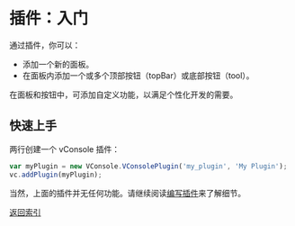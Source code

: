 插件：入门
==============================

通过插件，你可以：

- 添加一个新的面板。
- 在面板内添加一个或多个顶部按钮（topBar）或底部按钮（tool）。

在面板和按钮中，可添加自定义功能，以满足个性化开发的需要。


## 快速上手

两行创建一个 vConsole 插件：

```javascript
var myPlugin = new VConsole.VConsolePlugin('my_plugin', 'My Plugin');
vc.addPlugin(myPlugin);
```

当然，上面的插件并无任何功能。请继续阅读[编写插件](./plugin_building_a_plugin_CN.md)来了解细节。


[返回索引](./a_doc_index_CN.md)